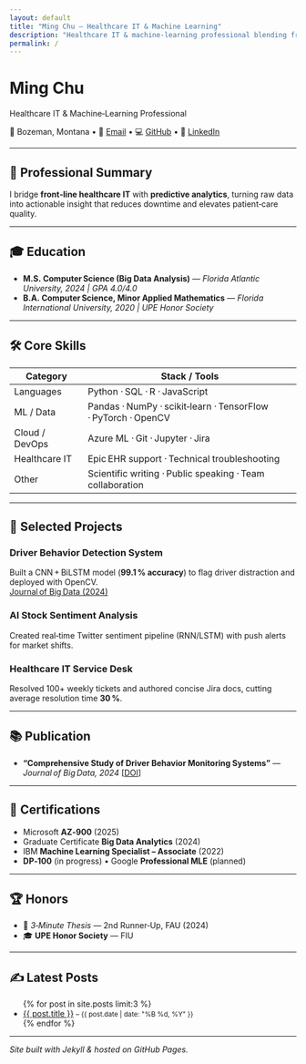```yaml
---
layout: default
title: "Ming Chu — Healthcare IT & Machine Learning"
description: "Healthcare IT & machine‑learning professional blending frontline support with data‑driven innovation to improve patient care."
permalink: /
---
```


# **Ming Chu**  
Healthcare IT & Machine‑Learning Professional

📍 Bozeman, Montana • 📧 [Email](mailto:mingcomputerscience@gmail.com) • 💻 [GitHub](https://github.com/your-github) • 🔗 [LinkedIn](https://www.linkedin.com/in/mingislight)

---

## 🧠 Professional Summary

I bridge **front‑line healthcare IT** with **predictive analytics**, turning raw data into actionable insight that reduces downtime and elevates patient‑care quality.

---

## 🎓 Education

- **M.S. Computer Science (Big Data Analysis)** — *Florida Atlantic University, 2024 | GPA 4.0/4.0*
- **B.A. Computer Science, Minor Applied Mathematics** — *Florida International University, 2020 | UPE Honor Society*

---

## 🛠️ Core Skills

| **Category** | **Stack / Tools** |
|--------------|------------------|
| Languages | Python · SQL · R · JavaScript |
| ML / Data | Pandas · NumPy · scikit‑learn · TensorFlow · PyTorch · OpenCV |
| Cloud / DevOps | Azure ML · Git · Jupyter · Jira |
| Healthcare IT | Epic EHR support · Technical troubleshooting |
| Other | Scientific writing · Public speaking · Team collaboration |

---

## 💼 Selected Projects

### Driver Behavior Detection System
Built a CNN + BiLSTM model (**99.1 % accuracy**) to flag driver distraction and deployed with OpenCV.  
[Journal of Big Data (2024)](https://doi.org/10.1186/s40537-024-00890-0)

### AI Stock Sentiment Analysis
Created real‑time Twitter sentiment pipeline (RNN/LSTM) with push alerts for market shifts.

### Healthcare IT Service Desk
Resolved 100+ weekly tickets and authored concise Jira docs, cutting average resolution time **30 %**.

---

## 📚 Publication

- **“Comprehensive Study of Driver Behavior Monitoring Systems”** — *Journal of Big Data, 2024* [[DOI](https://doi.org/10.1186/s40537-024-00890-0)]

---

## 🧾 Certifications

- Microsoft **AZ‑900** (2025)
- Graduate Certificate **Big Data Analytics** (2024)
- IBM **Machine Learning Specialist – Associate** (2022)
- **DP‑100** (in progress) • Google **Professional MLE** (planned)

---

## 🏆 Honors

- 🥉 *3‑Minute Thesis* — 2nd Runner‑Up, FAU (2024)
- 🎓 **UPE Honor Society** — FIU

---

## ✍️ Latest Posts

<ul>
  {% for post in site.posts limit:3 %}
    <li><a href="{{ post.url }}">{{ post.title }}</a> <small>– {{ post.date | date: "%B %d, %Y" }}</small></li>
  {% endfor %}
</ul>

---

*Site built with Jekyll & hosted on GitHub Pages.*

